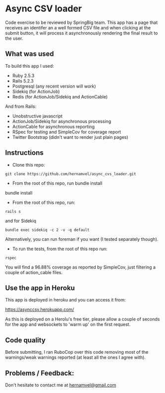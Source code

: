 # Async CSV loader

Code exercise to be reviewed by SpringBig team. This app has a page
that receives an identifer an a well formed CSV file and when clicking
at the submit button, it will process it asynchronously rendering the final
result to the user.

## What was used

To build this app I used:

- Ruby 2.5.3
- Rails 5.2.3
- Postgresql (any recent version will work)
- Sidekiq (for ActionJob)
- Redis (for ActionJob/Sidekiq and ActionCable)

And from Rails:

- Unobstructive javascript
- ActionJob/Sidekiq for asynchronous processing
- ActionCable for asynchronous reporting
- RSpec for testing and SimpleCov for coverage report
- Twitter Bootstrap (didn't want to render just plain pages)

## Instructions

- Clone this repo:

```
git clone https://github.com/hernamvel/async_cvs_loader.git
```

- From the root of this repo, run bundle install

bundle install

- From the root of this repo, run:

```
rails s
```

and for Sidekiq

```
bundle exec sidekiq -c 2 -v -q default
```

Alternatively, you can run foreman if you want (I tested separately though).

- To run the tests, from the root of this repo run:

```
rspec
```

You will find a 96.88% coverage as reported by SimpleCov, just filtering a 
couple of action_cable files.

## Use the app in Heroku

This app is deployed in heroku and you can access it from:

https://asynccsv.herokuapp.com/

As this is deployed on a Herolu's free tier, please allow a couple
of seconds for the app and websockets to 'warm up' on the first request.

## Code quality

Before submitting, I ran RuboCop over this code removing most of the warnings/weak warnings 
reported (at least all the ones I agree with).

## Problems / Feedback:

Don't hesitate to contact me at hernamvel@gmail.com

